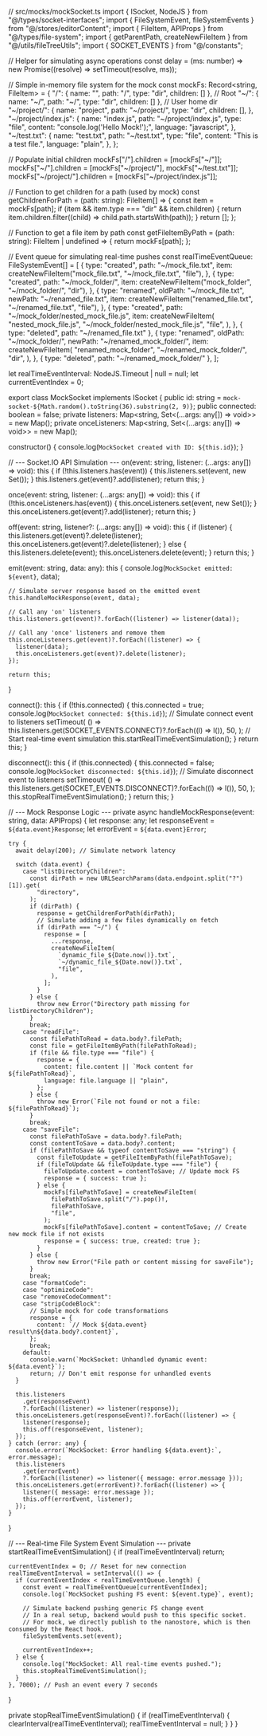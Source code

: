 // src/mocks/mockSocket.ts
import { ISocket, NodeJS } from "@/types/socket-interfaces";
import { FileSystemEvent, fileSystemEvents } from "@/stores/editorContent";
import { FileItem, APIProps } from "@/types/file-system";
import { getParentPath, createNewFileItem } from "@/utils/fileTreeUtils";
import { SOCKET_EVENTS } from "@/constants";

// Helper for simulating async operations
const delay = (ms: number) => new Promise((resolve) => setTimeout(resolve, ms));

// Simple in-memory file system for the mock
const mockFs: Record<string, FileItem> = {
  "/": { name: "", path: "/", type: "dir", children: [] }, // Root
  "~/": { name: "~/", path: "~/", type: "dir", children: [] }, // User home dir
  "~/project/": {
    name: "project",
    path: "~/project/",
    type: "dir",
    children: [],
  },
  "~/project/index.js": {
    name: "index.js",
    path: "~/project/index.js",
    type: "file",
    content: "console.log('Hello Mock!');",
    language: "javascript",
  },
  "~/test.txt": {
    name: "test.txt",
    path: "~/test.txt",
    type: "file",
    content: "This is a test file.",
    language: "plain",
  },
};

// Populate initial children
mockFs["/"].children = [mockFs["~/"]];
mockFs["~/"].children = [mockFs["~/project/"], mockFs["~/test.txt"]];
mockFs["~/project/"].children = [mockFs["~/project/index.js"]];

// Function to get children for a path (used by mock)
const getChildrenForPath = (path: string): FileItem[] => {
  const item = mockFs[path];
  if (item && item.type === "dir" && item.children) {
    return item.children.filter((child) => child.path.startsWith(path));
  }
  return [];
};

// Function to get a file item by path
const getFileItemByPath = (path: string): FileItem | undefined => {
  return mockFs[path];
};

// Event queue for simulating real-time pushes
const realTimeEventQueue: FileSystemEvent[] = [
  {
    type: "created",
    path: "~/mock_file.txt",
    item: createNewFileItem("mock_file.txt", "~/mock_file.txt", "file"),
  },
  {
    type: "created",
    path: "~/mock_folder/",
    item: createNewFileItem("mock_folder", "~/mock_folder/", "dir"),
  },
  {
    type: "renamed",
    oldPath: "~/mock_file.txt",
    newPath: "~/renamed_file.txt",
    item: createNewFileItem("renamed_file.txt", "~/renamed_file.txt", "file"),
  },
  {
    type: "created",
    path: "~/mock_folder/nested_mock_file.js",
    item: createNewFileItem(
      "nested_mock_file.js",
      "~/mock_folder/nested_mock_file.js",
      "file",
    ),
  },
  { type: "deleted", path: "~/renamed_file.txt" },
  {
    type: "renamed",
    oldPath: "~/mock_folder/",
    newPath: "~/renamed_mock_folder/",
    item: createNewFileItem(
      "renamed_mock_folder",
      "~/renamed_mock_folder/",
      "dir",
    ),
  },
  { type: "deleted", path: "~/renamed_mock_folder/" },
];

let realTimeEventInterval: NodeJS.Timeout | null = null;
let currentEventIndex = 0;

export class MockSocket implements ISocket {
  public id: string = `mock-socket-${Math.random().toString(36).substring(2, 9)}`;
  public connected: boolean = false;
  private listeners: Map<string, Set<(...args: any[]) => void>> = new Map();
  private onceListeners: Map<string, Set<(...args: any[]) => void>> = new Map();

  constructor() {
    console.log(`MockSocket created with ID: ${this.id}`);
  }

  // --- Socket.IO API Simulation ---
  on(event: string, listener: (...args: any[]) => void): this {
    if (!this.listeners.has(event)) {
      this.listeners.set(event, new Set());
    }
    this.listeners.get(event)?.add(listener);
    return this;
  }

  once(event: string, listener: (...args: any[]) => void): this {
    if (!this.onceListeners.has(event)) {
      this.onceListeners.set(event, new Set());
    }
    this.onceListeners.get(event)?.add(listener);
    return this;
  }

  off(event: string, listener?: (...args: any[]) => void): this {
    if (listener) {
      this.listeners.get(event)?.delete(listener);
      this.onceListeners.get(event)?.delete(listener);
    } else {
      this.listeners.delete(event);
      this.onceListeners.delete(event);
    }
    return this;
  }

  emit(event: string, data: any): this {
    console.log(`MockSocket emitted: ${event}`, data);

    // Simulate server response based on the emitted event
    this.handleMockResponse(event, data);

    // Call any 'on' listeners
    this.listeners.get(event)?.forEach((listener) => listener(data));

    // Call any 'once' listeners and remove them
    this.onceListeners.get(event)?.forEach((listener) => {
      listener(data);
      this.onceListeners.get(event)?.delete(listener);
    });

    return this;
  }

  connect(): this {
    if (!this.connected) {
      this.connected = true;
      console.log(`MockSocket connected: ${this.id}`);
      // Simulate connect event to listeners
      setTimeout(
        () => this.listeners.get(SOCKET_EVENTS.CONNECT)?.forEach((l) => l()),
        50,
      );
      // Start real-time event simulation
      this.startRealTimeEventSimulation();
    }
    return this;
  }

  disconnect(): this {
    if (this.connected) {
      this.connected = false;
      console.log(`MockSocket disconnected: ${this.id}`);
      // Simulate disconnect event to listeners
      setTimeout(
        () => this.listeners.get(SOCKET_EVENTS.DISCONNECT)?.forEach((l) => l()),
        50,
      );
      this.stopRealTimeEventSimulation();
    }
    return this;
  }

  // --- Mock Response Logic ---
  private async handleMockResponse(event: string, data: APIProps) {
    let response: any;
    let responseEvent = `${data.event}Response`;
    let errorEvent = `${data.event}Error`;

    try {
      await delay(200); // Simulate network latency

      switch (data.event) {
        case "listDirectoryChildren":
          const dirPath = new URLSearchParams(data.endpoint.split("?")[1]).get(
            "directory",
          );
          if (dirPath) {
            response = getChildrenForPath(dirPath);
            // Simulate adding a few files dynamically on fetch
            if (dirPath === "~/") {
              response = [
                ...response,
                createNewFileItem(
                  `dynamic_file_${Date.now()}.txt`,
                  `~/dynamic_file_${Date.now()}.txt`,
                  "file",
                ),
              ];
            }
          } else {
            throw new Error("Directory path missing for listDirectoryChildren");
          }
          break;
        case "readFile":
          const filePathToRead = data.body?.filePath;
          const file = getFileItemByPath(filePathToRead);
          if (file && file.type === "file") {
            response = {
              content: file.content || `Mock content for ${filePathToRead}`,
              language: file.language || "plain",
            };
          } else {
            throw new Error(`File not found or not a file: ${filePathToRead}`);
          }
          break;
        case "saveFile":
          const filePathToSave = data.body?.filePath;
          const contentToSave = data.body?.content;
          if (filePathToSave && typeof contentToSave === "string") {
            const fileToUpdate = getFileItemByPath(filePathToSave);
            if (fileToUpdate && fileToUpdate.type === "file") {
              fileToUpdate.content = contentToSave; // Update mock FS
              response = { success: true };
            } else {
              mockFs[filePathToSave] = createNewFileItem(
                filePathToSave.split("/").pop()!,
                filePathToSave,
                "file",
              );
              mockFs[filePathToSave].content = contentToSave; // Create new mock file if not exists
              response = { success: true, created: true };
            }
          } else {
            throw new Error("File path or content missing for saveFile");
          }
          break;
        case "formatCode":
        case "optimizeCode":
        case "removeCodeComment":
        case "stripCodeBlock":
          // Simple mock for code transformations
          response = {
            content: `// Mock ${data.event} result\n${data.body?.content}`,
          };
          break;
        default:
          console.warn(`MockSocket: Unhandled dynamic event: ${data.event}`);
          return; // Don't emit response for unhandled events
      }

      this.listeners
        .get(responseEvent)
        ?.forEach((listener) => listener(response));
      this.onceListeners.get(responseEvent)?.forEach((listener) => {
        listener(response);
        this.off(responseEvent, listener);
      });
    } catch (error: any) {
      console.error(`MockSocket: Error handling ${data.event}:`, error.message);
      this.listeners
        .get(errorEvent)
        ?.forEach((listener) => listener({ message: error.message }));
      this.onceListeners.get(errorEvent)?.forEach((listener) => {
        listener({ message: error.message });
        this.off(errorEvent, listener);
      });
    }
  }

  // --- Real-time File System Event Simulation ---
  private startRealTimeEventSimulation() {
    if (realTimeEventInterval) return;

    currentEventIndex = 0; // Reset for new connection
    realTimeEventInterval = setInterval(() => {
      if (currentEventIndex < realTimeEventQueue.length) {
        const event = realTimeEventQueue[currentEventIndex];
        console.log(`MockSocket pushing FS event: ${event.type}`, event);

        // Simulate backend pushing generic FS change event
        // In a real setup, backend would push to this specific socket.
        // For mock, we directly publish to the nanostore, which is then consumed by the React hook.
        fileSystemEvents.set(event);

        currentEventIndex++;
      } else {
        console.log("MockSocket: All real-time events pushed.");
        this.stopRealTimeEventSimulation();
      }
    }, 7000); // Push an event every 7 seconds
  }

  private stopRealTimeEventSimulation() {
    if (realTimeEventInterval) {
      clearInterval(realTimeEventInterval);
      realTimeEventInterval = null;
    }
  }
}
